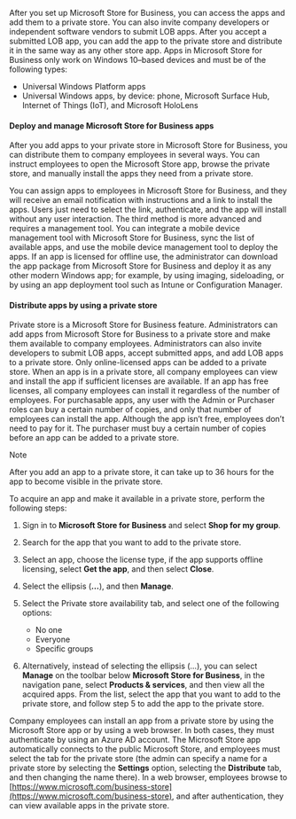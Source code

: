 After you set up Microsoft Store for Business, you can access the apps and add them to a private store. You can also invite company developers or independent software vendors to submit LOB apps. After you accept a submitted LOB app, you can add the app to the private store and distribute it in the same way as any other store app. Apps in Microsoft Store for Business only work on Windows 10–based devices and must be of the following types:

 -  Universal Windows Platform apps
 -  Universal Windows apps, by device: phone, Microsoft Surface Hub, Internet of Things (IoT), and Microsoft HoloLens

#### Deploy and manage Microsoft Store for Business apps

After you add apps to your private store in Microsoft Store for Business, you can distribute them to company employees in several ways. You can instruct employees to open the Microsoft Store app, browse the private store, and manually install the apps they need from a private store.

You can assign apps to employees in Microsoft Store for Business, and they will receive an email notification with instructions and a link to install the apps. Users just need to select the link, authenticate, and the app will install without any user interaction. The third method is more advanced and requires a management tool. You can integrate a mobile device management tool with Microsoft Store for Business, sync the list of available apps, and use the mobile device management tool to deploy the apps. If an app is licensed for offline use, the administrator can download the app package from Microsoft Store for Business and deploy it as any other modern Windows app; for example, by using imaging, sideloading, or by using an app deployment tool such as Intune or Configuration Manager.

#### Distribute apps by using a private store

Private store is a Microsoft Store for Business feature. Administrators can add apps from Microsoft Store for Business to a private store and make them available to company employees. Administrators can also invite developers to submit LOB apps, accept submitted apps, and add LOB apps to a private store. Only online-licensed apps can be added to a private store. When an app is in a private store, all company employees can view and install the app if sufficient licenses are available. If an app has free licenses, all company employees can install it regardless of the number of employees. For purchasable apps, any user with the Admin or Purchaser roles can buy a certain number of copies, and only that number of employees can install the app. Although the app isn’t free, employees don’t need to pay for it. The purchaser must buy a certain number of copies before an app can be added to a private store.

> [!NOTE]
> After you add an app to a private store, it can take up to 36 hours for the app to become visible in the private store.

To acquire an app and make it available in a private store, perform the following steps:

1.  Sign in to **Microsoft Store for Business** and select **Shop for my group**.
2.  Search for the app that you want to add to the private store.
3.  Select an app, choose the license type, if the app supports offline licensing, select **Get the app**, and then select **Close**.
4.  Select the ellipsis (**…**), and then **Manage**.
5.  Select the Private store availability tab, and select one of the following options:
    
     -  No one
     -  Everyone
     -  Specific groups
6.  Alternatively, instead of selecting the ellipsis (…), you can select **Manage** on the toolbar below **Microsoft Store for Business**, in the navigation pane, select **Products &amp; services**, and then view all the acquired apps. From the list, select the app that you want to add to the private store, and follow step 5 to add the app to the private store.

Company employees can install an app from a private store by using the Microsoft Store app or by using a web browser. In both cases, they must authenticate by using an Azure AD account. The Microsoft Store app automatically connects to the public Microsoft Store, and employees must select the tab for the private store (the admin can specify a name for a private store by selecting the **Settings** option, selecting the **Distribute** tab, and then changing the name there). In a web browser, employees browse to [https://www.microsoft.com/business-store](https://www.microsoft.com/business-store), and after authentication, they can view available apps in the private store.
